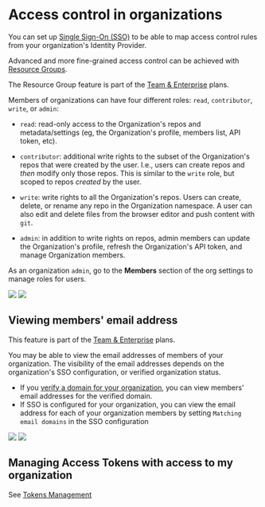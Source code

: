 # Access control in organizations

<Tip>

You can set up [Single Sign-On (SSO)](./security-sso) to be able to map access control rules from your organization's Identity Provider.

</Tip>

<Tip>

Advanced and more fine-grained access control can be achieved with [Resource Groups](./security-resource-groups).

The Resource Group feature is part of the <a href="https://huggingface.co/enterprise">Team & Enterprise</a> plans.

</Tip>

Members of organizations can have four different roles: `read`, `contributor`, `write`, or `admin`:

- `read`: read-only access to the Organization's repos and metadata/settings (eg, the Organization's profile, members list, API token, etc).

- `contributor`: additional write rights to the subset of the Organization's repos that were created by the user. I.e., users can create repos and _then_ modify only those repos. This is similar to the `write` role, but scoped to repos _created_ by the user.

- `write`: write rights to all the Organization's repos. Users can create, delete, or rename any repo in the Organization namespace. A user can also edit and delete files from the browser editor and push content with `git`.

- `admin`: in addition to write rights on repos, admin members can update the Organization's profile, refresh the Organization's API token, and manage Organization members.

As an organization `admin`, go to the **Members** section of the org settings to manage roles for users.

<div class="flex justify-center">
<img class="block dark:hidden" src="https://huggingface.co/datasets/huggingface/documentation-images/resolve/main/hub/org-members-page.png"/>
<img class="hidden dark:block" src="https://huggingface.co/datasets/huggingface/documentation-images/resolve/main/hub/org-members-page-dark.png"/>
</div>

## Viewing members' email address

<Tip warning={true}>
This feature is part of the <a href="https://huggingface.co/enterprise">Team & Enterprise</a> plans.
</Tip>

You may be able to view the email addresses of members of your organization. The visibility of the email addresses depends on the organization's SSO configuration, or verified organization status.

- If you [verify a domain for your organization](./organizations-managing#organization-domain-name), you can view members' email addresses for the verified domain.
- If SSO is configured for your organization, you can view the email address for each of your organization members by setting `Matching email domains` in the SSO configuration

<div class="flex justify-center">
<img class="block dark:hidden" src="https://huggingface.co/datasets/huggingface/documentation-images/resolve/main/hub/org-members-page-emails.png"/>
<img class="hidden dark:block" src="https://huggingface.co/datasets/huggingface/documentation-images/resolve/main/hub/org-members-page-emails-dark.png"/>
</div>

## Managing Access Tokens with access to my organization

See [Tokens Management](./enterprise-hub-tokens-management)
